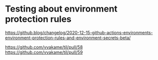# Testing about environment protection rules

https://github.blog/changelog/2020-12-15-github-actions-environments-environment-protection-rules-and-environment-secrets-beta/

https://github.com/vvakame/til/pull/58
https://github.com/vvakame/til/pull/59
